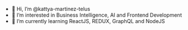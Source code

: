 - 👋 Hi, I’m @kattya-martinez-telus
- 👀 I’m interested in Business Intelligence, AI and Frontend Development
- 🌱 I’m currently learning ReactJS, REDUX, GraphQL and NodeJS

<!---
kattya-martinez-telus/kattya-martinez-telus is a ✨ special ✨ repository because its `README.md` (this file) appears on your GitHub profile.
You can click the Preview link to take a look at your changes.
--->
